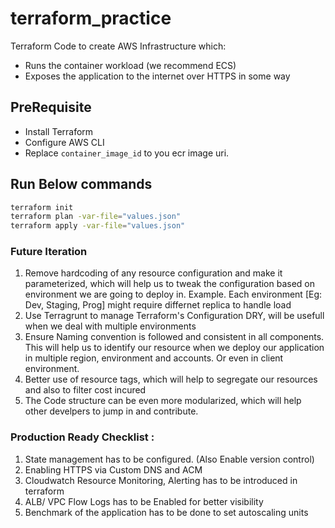 # terraform_practice

Terraform Code to create AWS Infrastructure which:
- Runs the container workload (we recommend ECS)
- Exposes the application to the internet over HTTPS in some way

## PreRequisite
- Install Terraform
- Configure AWS CLI 
- Replace `container_image_id` to you ecr image uri.

## Run Below commands

```sh
terraform init
terraform plan -var-file="values.json"  
terraform apply -var-file="values.json"  
```




### Future Iteration
1. Remove hardcoding of any resource configuration and make it parameterized, which will help us to tweak the configuration based on environment we are going to deploy in. Example. Each environment [Eg: Dev, Staging, Prog] might require differnet replica to handle load
2. Use Terragrunt to manage Terraform's Configuration DRY, will be usefull when we deal with multiple environments
3. Ensure Naming convention is followed and consistent in all components. This will help us to identify our resource when we deploy our application in multiple region, environment and accounts. Or even in client environment. 
4. Better use of resource tags, which will help  to segregate our resources and also to filter cost incured 
5. The Code structure can be even more modularized, which will help other develpers to jump in and contribute.


### Production Ready Checklist :
1. State management has to be configured. (Also Enable version control)
2. Enabling HTTPS via Custom DNS and ACM 
3. Cloudwatch Resource Monitoring, Alerting has to be introduced in terraform
4. ALB/ VPC Flow Logs has to be Enabled for better visibility
5. Benchmark of the application has to be done to set autoscaling  units
